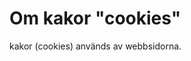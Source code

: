 Om kakor "cookies"
==============================================

kakor (cookies) används av webbsidorna.
